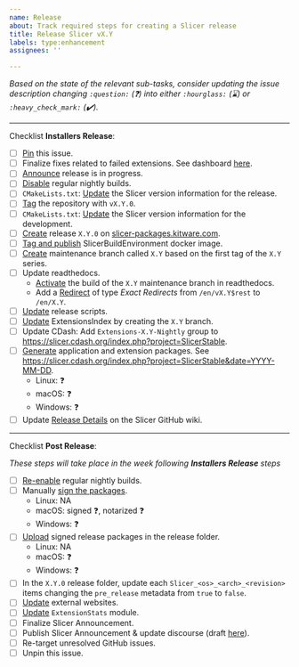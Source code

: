 ```yaml
---
name: Release
about: Track required steps for creating a Slicer release
title: Release Slicer vX.Y
labels: type:enhancement
assignees: ''

---
```


<!-- Before submitting this issue, replace X.Y and YYYY-MM-DD with the corresponding values in both the title and content -->

_Based on the state of the relevant sub-tasks, consider updating the issue description changing `:question:` (:question:)  into either `:hourglass:` (:hourglass:) or `:heavy_check_mark:` (:heavy_check_mark:)._

--------------------------------------

Checklist **Installers Release**:

* [ ] [Pin](https://docs.github.com/en/enterprise-cloud@latest/issues/tracking-your-work-with-issues/pinning-an-issue-to-your-repository) this issue.
* [ ] Finalize fixes related to failed extensions. See dashboard [here](https://slicer.cdash.org/index.php?project=SlicerPreview&filtercount=1&showfilters=1&field1=builderrors&compare1=43&value1=0).
* [ ] [Announce](https://github.com/Slicer/Slicer/wiki/Release-Process#announce-release-process-in-progress) release is in progress.
* [ ] [Disable](https://github.com/Slicer/Slicer/wiki/Release-Process#enable-or-disable-regular-nightly-builds) regular nightly builds.
* [ ] `CMakeLists.txt`: [Update](https://github.com/Slicer/Slicer/wiki/Release-Process#cmakeliststxt-update-the-slicer-version-information-for-the-release) the Slicer version information for the release.
* [ ] [Tag](https://github.com/Slicer/Slicer/wiki/Release-Process#tag-the-repository) the repository with `vX.Y.0`.
* [ ] `CMakeLists.txt`: [Update](https://github.com/Slicer/Slicer/wiki/Release-Process#cmakeliststxt-update-the-slicer-version-information-for-the-development) the Slicer version information for the development.
* [ ] [Create](https://github.com/Slicer/Slicer/wiki/Release-Process#create-release-or-patch-release-on-slicer-packageskitwarecom) release `X.Y.0` on [slicer-packages.kitware.com](https://slicer-packages.kitware.com/#folder/5f4474d0e1d8c75dfc705482).
* [ ] [Tag and publish](https://github.com/Slicer/Slicer/wiki/Release-Process#tag-and-publish-slicerbuildenvironment-docker-image) SlicerBuildEnvironment docker image.
* [ ] [Create](https://github.com/Slicer/Slicer/wiki/Release-Process#create-maintenance-branch) maintenance branch called `X.Y` based on the first tag of the `X.Y` series.
* [ ] Update readthedocs.
  * [Activate](https://readthedocs.org/projects/slicer/versions/) the build of the `X.Y` maintenance branch in readthedocs.
  * Add a [Redirect](https://readthedocs.org/dashboard/slicer/redirects/) of type _Exact Redirects_ from `/en/vX.Y$rest` to `/en/X.Y`.
* [ ] [Update](https://github.com/Slicer/Slicer/wiki/Release-Process#update-release-scripts) release scripts.
* [ ] [Update](https://github.com/Slicer/Slicer/wiki/Release-Process#update-extensionsindex) ExtensionsIndex by creating the `X.Y` branch.
* [ ] Update CDash: Add `Extensions-X.Y-Nightly` group to https://slicer.cdash.org/index.php?project=SlicerStable.
* [ ] [Generate](https://github.com/Slicer/Slicer/wiki/Release-Process#generate-application-and-extension-packages) application and extension packages. See https://slicer.cdash.org/index.php?project=SlicerStable&date=YYYY-MM-DD.
  * Linux: :question:
  * macOS: :question:
  * Windows: :question:
* [ ] Update [Release Details](https://github.com/Slicer/Slicer/wiki/Release-Details) on the Slicer GitHub wiki.

--------------------------------------

Checklist **Post Release**:

_These steps will take place in the week following **Installers Release** steps_

* [ ] [Re-enable](https://github.com/Slicer/Slicer/wiki/Release-Process#enable-or-disable-regular-nightly-builds) regular nightly builds.
* [ ] Manually [sign the packages](https://github.com/Slicer/Slicer/wiki/Signing-Application-Packages).
  * Linux: NA
  * macOS: signed :question:, notarized :question:
  * Windows: :question:
* [ ] [Upload](https://github.com/Slicer/Slicer/wiki/Release-Process#upload-signed-release-packages) signed release packages in the release folder.
  * Linux: NA
  * macOS: :question:
  * Windows: :question:
* [ ] In the `X.Y.0` release folder, update each `Slicer_<os>_<arch>_<revision>` items changing the `pre_release` metadata from `true` to `false`.
* [ ] [Update](https://github.com/Slicer/Slicer/wiki/Release-Process#update-external-websites) external websites.
* [ ] [Update](https://github.com/Slicer/Slicer/wiki/Release-Process#update-extensionstats-module) `ExtensionStats` module.
* [ ] Finalize Slicer Announcement.
* [ ] Publish Slicer Announcement & update discourse (draft [here](https://drive.google.com/drive/u/0/folders/1ZN1iFUHrGvqWHtoH_qlNUsZWbxXwsAs-)).
* [ ] Re-target unresolved GitHub issues.
* [ ] Unpin this issue.
